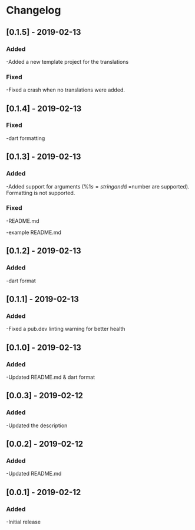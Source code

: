 # Changelog

## [0.1.5] - 2019-02-13
### Added
-Added a new template project for the translations

### Fixed
-Fixed a crash when no translations were added.

## [0.1.4] - 2019-02-13
### Fixed
-dart formatting

## [0.1.3] - 2019-02-13
### Added
-Added support for arguments (%1$s = string and %1$d =number are supported). Formatting is not supported.

### Fixed
-README.md

-example README.md

## [0.1.2] - 2019-02-13
### Added
-dart format

## [0.1.1] - 2019-02-13
### Added
-Fixed a pub.dev linting warning for better health

## [0.1.0] - 2019-02-13
### Added
-Updated README.md & dart format

## [0.0.3] - 2019-02-12
### Added
-Updated the description

## [0.0.2] - 2019-02-12
### Added
-Updated README.md

## [0.0.1] - 2019-02-12
### Added
-Initial release

